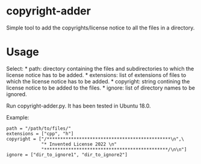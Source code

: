 # copyright-adder

Simple tool to add the copyrights/license notice to all the files in a directory. 

# Usage

Select: 
	* path: directory containing the files and subdirectories to which the license notice has to be added. 
	* extensions: list of extensions of files to which the license notice has to be added.
	* copyright: string contining the license notice to be added to the files. 
	* ignore: list of directory names to be ignored. 

Run copyright-adder.py. It has been tested in Ubuntu 18.0.

Example: 

```
path = "/path/to/files/"
extensions = ["cpp", "h"]
copyright = ["/**********************************************\n",\
             "* Invented License 2022 \n"
             "**********************************************/\n\n"]
ignore = ["dir_to_ignore1", "dir_to_ignore2"]
```
